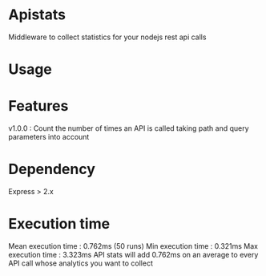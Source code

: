 # Apistats
Middleware to collect statistics for your nodejs rest api calls

# Usage

# Features
v1.0.0 : Count the number of times an API is called taking path and query parameters into account

# Dependency
Express > 2.x

# Execution time
Mean execution time : 0.762ms (50 runs)
Min execution time : 0.321ms
Max execution time : 3.323ms
API stats will add 0.762ms on an average to every API call whose analytics you want to collect
